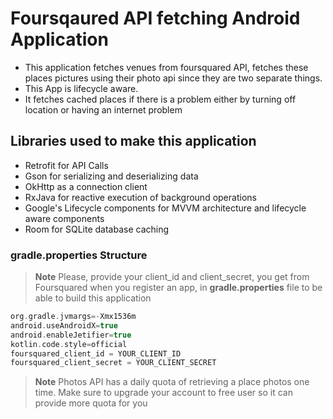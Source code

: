 # Foursqaured API fetching Android Application

- This application fetches venues from foursquared API, fetches these places pictures using their photo api since they are two separate things. 
- This App is lifecycle aware. 
- It fetches cached places if there is a problem either by turning off location or having an internet problem

## Libraries used to make this application
- Retrofit for API Calls
- Gson for serializing and deserializing data
- OkHttp as a connection client
- RxJava for reactive execution of background operations
- Google's Lifecycle components for MVVM architecture and lifecycle aware components
- Room for SQLite database caching

### gradle.properties Structure

> **Note**
Please, provide your client_id and client_secret, you get from Foursquared when you register an app, in **gradle.properties** file to be able to build this application

```Groovy
org.gradle.jvmargs=-Xmx1536m
android.useAndroidX=true
android.enableJetifier=true
kotlin.code.style=official
foursquared_client_id = YOUR_CLIENT_ID
foursquared_client_secret = YOUR_CLIENT_SECRET
```

> **Note**
Photos API has a daily quota of retrieving a place photos one time. Make sure to upgrade your account to free user so it can provide more quota for you
